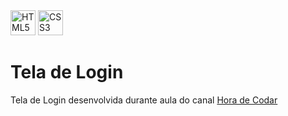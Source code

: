 <div>
<img src="https://logonoid.com/images/thumbs/html5-logo.png" width=40  alt="HTML5 Logo" /> 
<img src="https://logonoid.com/images/thumbs/css3-logo.png" width=40  alt="CSS3 Logo" /> <h1>Tela de Login</h1>
</div>
Tela de Login desenvolvida durante aula do canal <a href="https://www.youtube.com/watch?v=TpawIZdeMDI&list=PLnDvRpP8Bnew4ZYLYp47sD52OHQfHNdGB">Hora de Codar</a> 
